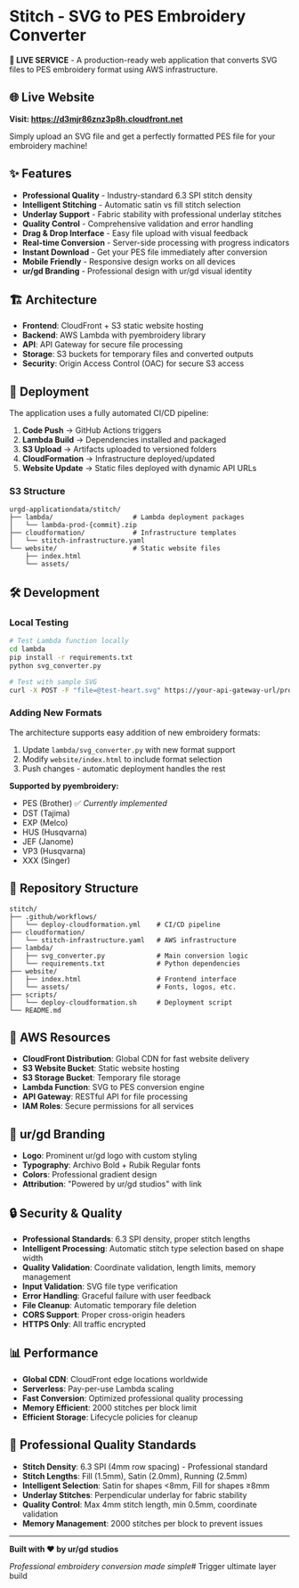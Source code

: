 # Stitch - SVG to PES Embroidery Converter

**🎉 LIVE SERVICE** - A production-ready web application that converts SVG files to PES embroidery format using AWS infrastructure.

## 🌐 Live Website

**Visit: https://d3mjr86znz3p8h.cloudfront.net**

Simply upload an SVG file and get a perfectly formatted PES file for your embroidery machine!

## ✨ Features

- **Professional Quality** - Industry-standard 6.3 SPI stitch density
- **Intelligent Stitching** - Automatic satin vs fill stitch selection
- **Underlay Support** - Fabric stability with professional underlay stitches
- **Quality Control** - Comprehensive validation and error handling
- **Drag & Drop Interface** - Easy file upload with visual feedback
- **Real-time Conversion** - Server-side processing with progress indicators
- **Instant Download** - Get your PES file immediately after conversion
- **Mobile Friendly** - Responsive design works on all devices
- **ur/gd Branding** - Professional design with ur/gd visual identity

## 🏗️ Architecture

- **Frontend**: CloudFront + S3 static website hosting
- **Backend**: AWS Lambda with pyembroidery library
- **API**: API Gateway for secure file processing
- **Storage**: S3 buckets for temporary files and converted outputs
- **Security**: Origin Access Control (OAC) for secure S3 access

## 🚀 Deployment

The application uses a fully automated CI/CD pipeline:

1. **Code Push** → GitHub Actions triggers
2. **Lambda Build** → Dependencies installed and packaged
3. **S3 Upload** → Artifacts uploaded to versioned folders
4. **CloudFormation** → Infrastructure deployed/updated
5. **Website Update** → Static files deployed with dynamic API URLs

### S3 Structure
```
urgd-applicationdata/stitch/
├── lambda/                    # Lambda deployment packages
│   └── lambda-prod-{commit}.zip
├── cloudformation/            # Infrastructure templates
│   └── stitch-infrastructure.yaml
└── website/                   # Static website files
    ├── index.html
    └── assets/
```

## 🛠️ Development

### Local Testing
```bash
# Test Lambda function locally
cd lambda
pip install -r requirements.txt
python svg_converter.py

# Test with sample SVG
curl -X POST -F "file=@test-heart.svg" https://your-api-gateway-url/prod/api
```

### Adding New Formats
The architecture supports easy addition of new embroidery formats:

1. Update `lambda/svg_converter.py` with new format support
2. Modify `website/index.html` to include format selection
3. Push changes - automatic deployment handles the rest

**Supported by pyembroidery:**
- PES (Brother) ✅ *Currently implemented*
- DST (Tajima)
- EXP (Melco) 
- HUS (Husqvarna)
- JEF (Janome)
- VP3 (Husqvarna)
- XXX (Singer)

## 📁 Repository Structure

```
stitch/
├── .github/workflows/
│   └── deploy-cloudformation.yml    # CI/CD pipeline
├── cloudformation/
│   └── stitch-infrastructure.yaml   # AWS infrastructure
├── lambda/
│   ├── svg_converter.py             # Main conversion logic
│   └── requirements.txt             # Python dependencies
├── website/
│   ├── index.html                   # Frontend interface
│   └── assets/                      # Fonts, logos, etc.
├── scripts/
│   └── deploy-cloudformation.sh     # Deployment script
└── README.md
```

## 🔧 AWS Resources

- **CloudFront Distribution**: Global CDN for fast website delivery
- **S3 Website Bucket**: Static website hosting
- **S3 Storage Bucket**: Temporary file storage
- **Lambda Function**: SVG to PES conversion engine
- **API Gateway**: RESTful API for file processing
- **IAM Roles**: Secure permissions for all services

## 🎨 ur/gd Branding

- **Logo**: Prominent ur/gd logo with custom styling
- **Typography**: Archivo Bold + Rubik Regular fonts
- **Colors**: Professional gradient design
- **Attribution**: "Powered by ur/gd studios" with link

## 🔒 Security & Quality

- **Professional Standards**: 6.3 SPI density, proper stitch lengths
- **Intelligent Processing**: Automatic stitch type selection based on shape width
- **Quality Validation**: Coordinate validation, length limits, memory management
- **Input Validation**: SVG file type verification
- **Error Handling**: Graceful failure with user feedback
- **File Cleanup**: Automatic temporary file deletion
- **CORS Support**: Proper cross-origin headers
- **HTTPS Only**: All traffic encrypted

## 📊 Performance

- **Global CDN**: CloudFront edge locations worldwide
- **Serverless**: Pay-per-use Lambda scaling
- **Fast Conversion**: Optimized professional quality processing
- **Memory Efficient**: 2000 stitches per block limit
- **Efficient Storage**: Lifecycle policies for cleanup

## 🎯 Professional Quality Standards

- **Stitch Density**: 6.3 SPI (4mm row spacing) - Professional standard
- **Stitch Lengths**: Fill (1.5mm), Satin (2.0mm), Running (2.5mm)
- **Intelligent Selection**: Satin for shapes <8mm, Fill for shapes ≥8mm
- **Underlay Stitches**: Perpendicular underlay for fabric stability
- **Quality Control**: Max 4mm stitch length, min 0.5mm, coordinate validation
- **Memory Management**: 2000 stitches per block to prevent issues

---

**Built with ❤️ by ur/gd studios**

*Professional embroidery conversion made simple*# Trigger ultimate layer build
